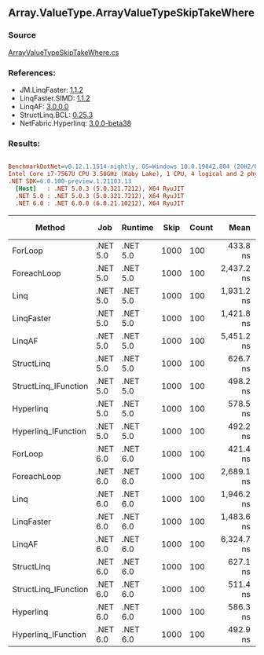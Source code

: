 ﻿## Array.ValueType.ArrayValueTypeSkipTakeWhere

### Source
[ArrayValueTypeSkipTakeWhere.cs](../LinqBenchmarks/Array/ValueType/ArrayValueTypeSkipTakeWhere.cs)

### References:
- JM.LinqFaster: [1.1.2](https://www.nuget.org/packages/JM.LinqFaster/1.1.2)
- LinqFaster.SIMD: [1.1.2](https://www.nuget.org/packages/LinqFaster.SIMD/1.0.3)
- LinqAF: [3.0.0.0](https://www.nuget.org/packages/LinqAF/3.0.0.0)
- StructLinq.BCL: [0.25.3](https://www.nuget.org/packages/StructLinq.BCL/0.25.3)
- NetFabric.Hyperlinq: [3.0.0-beta38](https://www.nuget.org/packages/NetFabric.Hyperlinq/3.0.0-beta38)

### Results:
``` ini

BenchmarkDotNet=v0.12.1.1514-nightly, OS=Windows 10.0.19042.804 (20H2/October2020Update)
Intel Core i7-7567U CPU 3.50GHz (Kaby Lake), 1 CPU, 4 logical and 2 physical cores
.NET SDK=6.0.100-preview.1.21103.13
  [Host]   : .NET 5.0.3 (5.0.321.7212), X64 RyuJIT
  .NET 5.0 : .NET 5.0.3 (5.0.321.7212), X64 RyuJIT
  .NET 6.0 : .NET 6.0.0 (6.0.21.10212), X64 RyuJIT


```
|               Method |      Job |  Runtime | Skip | Count |       Mean |    Error |   StdDev | Ratio | RatioSD |  Gen 0 | Gen 1 | Gen 2 | Allocated |
|--------------------- |--------- |--------- |----- |------ |-----------:|---------:|---------:|------:|--------:|-------:|------:|------:|----------:|
|              ForLoop | .NET 5.0 | .NET 5.0 | 1000 |   100 |   433.8 ns |  1.64 ns |  1.28 ns |  1.00 |    0.00 |      - |     - |     - |         - |
|          ForeachLoop | .NET 5.0 | .NET 5.0 | 1000 |   100 | 2,437.2 ns | 17.42 ns | 15.44 ns |  5.61 |    0.03 | 0.0153 |     - |     - |      32 B |
|                 Linq | .NET 5.0 | .NET 5.0 | 1000 |   100 | 1,931.2 ns |  8.21 ns |  7.68 ns |  4.45 |    0.03 | 0.1183 |     - |     - |     248 B |
|           LinqFaster | .NET 5.0 | .NET 5.0 | 1000 |   100 | 1,421.8 ns | 23.96 ns | 20.01 ns |  3.29 |    0.04 | 6.7558 |     - |     - |  14,136 B |
|               LinqAF | .NET 5.0 | .NET 5.0 | 1000 |   100 | 5,451.2 ns | 97.27 ns | 90.99 ns | 12.60 |    0.20 |      - |     - |     - |         - |
|           StructLinq | .NET 5.0 | .NET 5.0 | 1000 |   100 |   626.7 ns |  1.36 ns |  1.20 ns |  1.44 |    0.01 | 0.0458 |     - |     - |      96 B |
| StructLinq_IFunction | .NET 5.0 | .NET 5.0 | 1000 |   100 |   498.2 ns |  1.83 ns |  1.53 ns |  1.15 |    0.00 |      - |     - |     - |         - |
|            Hyperlinq | .NET 5.0 | .NET 5.0 | 1000 |   100 |   578.5 ns |  1.46 ns |  1.22 ns |  1.33 |    0.01 |      - |     - |     - |         - |
|  Hyperlinq_IFunction | .NET 5.0 | .NET 5.0 | 1000 |   100 |   492.2 ns |  2.20 ns |  1.95 ns |  1.13 |    0.00 |      - |     - |     - |         - |
|              ForLoop | .NET 6.0 | .NET 6.0 | 1000 |   100 |   421.4 ns |  1.50 ns |  1.41 ns |  0.97 |    0.00 |      - |     - |     - |         - |
|          ForeachLoop | .NET 6.0 | .NET 6.0 | 1000 |   100 | 2,689.1 ns |  7.95 ns |  7.05 ns |  6.20 |    0.03 | 0.0153 |     - |     - |      32 B |
|                 Linq | .NET 6.0 | .NET 6.0 | 1000 |   100 | 1,946.2 ns |  7.37 ns |  6.90 ns |  4.49 |    0.02 | 0.1183 |     - |     - |     248 B |
|           LinqFaster | .NET 6.0 | .NET 6.0 | 1000 |   100 | 1,483.6 ns | 28.10 ns | 23.46 ns |  3.41 |    0.04 | 6.7558 |     - |     - |  14,136 B |
|               LinqAF | .NET 6.0 | .NET 6.0 | 1000 |   100 | 6,324.7 ns | 27.32 ns | 24.22 ns | 14.59 |    0.07 |      - |     - |     - |         - |
|           StructLinq | .NET 6.0 | .NET 6.0 | 1000 |   100 |   627.1 ns |  1.86 ns |  1.56 ns |  1.45 |    0.01 | 0.0458 |     - |     - |      96 B |
| StructLinq_IFunction | .NET 6.0 | .NET 6.0 | 1000 |   100 |   511.4 ns |  3.66 ns |  3.06 ns |  1.18 |    0.01 |      - |     - |     - |         - |
|            Hyperlinq | .NET 6.0 | .NET 6.0 | 1000 |   100 |   586.3 ns |  2.06 ns |  1.72 ns |  1.35 |    0.01 |      - |     - |     - |         - |
|  Hyperlinq_IFunction | .NET 6.0 | .NET 6.0 | 1000 |   100 |   492.9 ns |  1.89 ns |  1.58 ns |  1.14 |    0.00 |      - |     - |     - |         - |
